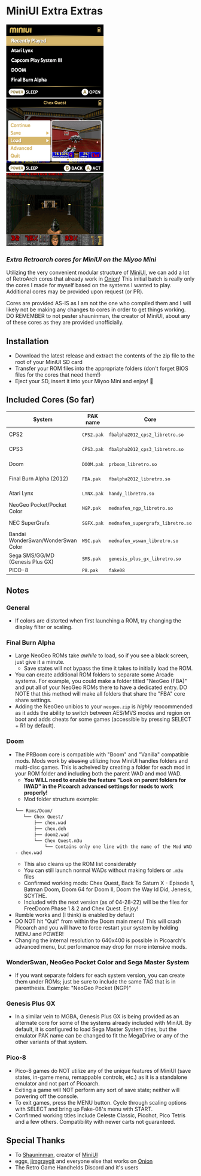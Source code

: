 # MiniUI Extra Extras
<img src="screenshot_003.png" width=260 /> <img src="screenshot_006.png" width=260 /> <img src="screenshot_001.png" width=260 /> 
### _Extra Retroarch cores for MiniUI on the Miyoo Mini_ ###
Utilizing the very convenient modular structure of [MiniUI](https://github.com/shauninman/MiniUI), we can add a lot of RetroArch cores that already work in [Onion](https://github.com/jimgraygit/Onion)!
This initial batch is really only the cores I made for myself based on the systems I wanted to play. Additional cores may be provided upon request (or PR). 

Cores are provided AS-IS as I am not the one who compiled them and I will likely not be making any changes to cores in order to get things working. DO REMEMBER to not pester shauninman, the creator of MiniUI, about any of these cores as they are provided unofficially. 

## Installation
- Download the latest release and extract the contents of the zip file to the root of your MiniUI SD card
- Transfer your ROM files into the appropriate folders (don't forget BIOS files for the cores that need them!)
- Eject your SD, insert it into your Miyoo Mini and enjoy! 🎉

## Included Cores (So far)
| System | PAK name | Core | Default ROM Folder | ROM Extensions | Requires BIOS? |
| ------ | -------- | ---- | ------------------ | -------------- |--------------- |
| CPS2 | `CPS2.pak` | `fbalpha2012_cps2_libretro.so` | \Roms\Capcom Play System II (CPS2) | `.zip`,`.chd` | No |
| CPS3 | `CPS3.pak` | `fbalpha2012_cps3_libretro.so` | \Roms\Capcom Play System III (CPS3) | `.zip`,`.chd` | No |
| Doom | `DOOM.pak` | `prboom_libretro.so` | \Roms\Doom (DOOM) | `.wad` | `prboom.wad` |
| Final Burn Alpha (2012) | `FBA.pak`  | `fbalpha2012_libretro.so` | \Roms\Final Burn Alpha (FBA) | `.zip`,`.chd` | `neogeo.zip` |
| Atari Lynx | `LYNX.pak` | `handy_libretro.so` | \Roms\Atari Lynx (LYNX) | `.zip`,`.lnx` | `lynxboot.img` |
| NeoGeo Pocket/Pocket Color | `NGP.pak` | `mednafen_ngp_libretro.so` | \Roms\NeoGeo Pocket Color (NGP) | `.zip`,`.ngp`,`.ngc` | No |
| NEC SuperGrafx | `SGFX.pak` | `mednafen_supergrafx_libretro.so` | \Roms\SuperGrafx (SGFX) | `.pce`,`.zip` | No |
| Bandai WonderSwan/WonderSwan Color | `WSC.pak` | `mednafen_wswan_libretro.so` | \Roms\WonderSwan Color (WSC) | `.ws`,`.wsc`,`.zip` | No |
| Sega SMS/GG/MD (Genesis Plus GX) | `SMS.pak` | `genesis_plus_gx_libretro.so` | \Roms\Sega Master System (SMS) | `.sms`,`.md`,`.zip` | No |
| PICO-8 | `P8.pak` | `fake08` | \Roms\PICO-8 (P8) | `.p8`, `.png` | No |

## Notes
### General
- If colors are distorted when first launching a ROM, try changing the display filter or scaling.
### Final Burn Alpha
- Large NeoGeo ROMs take _awhile_ to load, so if you see a black screen, just give it a minute. 
  - Save states will not bypass the time it takes to initially load the ROM.
- You can create additional ROM folders to separate some Arcade systems. For example, you could make a folder titled "NeoGeo (FBA)" and put all of your NeoGeo ROMs there to have a dedicated entry. DO NOTE that this method will make all folders that share the "FBA" core share settings.
- Adding the NeoGeo unibios to your `neogeo.zip` is _highly_ reocommended as it adds the ability to switch between AES/MVS modes and region on boot and adds cheats for some games (accessible by pressing SELECT + R1 by default). 
### Doom
- The PRBoom core is compatible with "Boom" and "Vanilla" compatible mods. Mods work by ~~abusing~~ utilizing how MiniUI handles folders and multi-disc games. This is acheived by creating a folder for each mod in your ROM folder and including both the parent WAD and mod WAD.
  - **You WILL need to enable the feature "Look on parent folders for IWAD" in the Picoarch advanced settings for mods to work properly!**
  - Mod folder structure example:
  ```
  └── Roms/Doom/
     └── Chex Quest/
	     ├── chex.wad
	     ├── chex.deh
	     ├── doom2.wad
	     └── Chex Quest.m3u
		     └── Contains only one line with the name of the Mod WAD - chex.wad
  ```    
  - This also cleans up the ROM list considerably
  - You can still launch normal WADs without making folders or `.m3u` files
  - Confirmed working mods: Chex Quest, Back To Saturn X - Episode 1, Batman Doom, Doom 64 for Doom II, Doom the Way Id Did, Jenesis, SCYTHE.
  - Included with the next version (as of 04-28-22) will be the files for FreeDoom Phase 1 & 2 and Chex Quest. Enjoy!
- Rumble works and (I think) is enabled by default
- DO NOT hit "Quit" from within the Doom main menu! This will crash Picoarch and you will have to force restart your system by holding MENU and POWER!
- Changing the internal resolution to 640x400 is possible in Picoarch's advanced menu, but performance may drop for more intensive mods. 
### WonderSwan, NeoGeo Pocket Color and Sega Master System
- If you want separate folders for each system version, you can create them under ROMs; just be sure to include the same TAG that is in parenthesis. Example: "NeoGeo Pocket (NGP)"
### Genesis Plus GX
- In a similar vein to MGBA, Genesis Plus GX is being provided as an alternate core for some of the systems already included with MiniUI. By default, it is configured to load Sega Master System titles, but the emulator PAK name can be changed to fit the MegaDrive or any of the other variants of that system.
### Pico-8
- Pico-8 games do NOT utilize any of the unique features of MiniUI (save states, in-game menu, remappable controls, etc.) as it is a standalone emulator and not part of Picoarch.
- Exiting a game will NOT perform any sort of save state; neither will powering off the console.
- To exit games, press the MENU button. Cycle through scaling options with SELECT and bring up Fake-08's menu with START. 
- Confirmed working titles include Celeste Classic, Picohot, Pico Tetris and a few others. Compatibility with newer carts not guaranteed. 

## Special Thanks
- To [Shauninman](https://github.com/shauninman), creator of [MiniUI](https://github.com/shauninman/MiniUI)
- eggs, [jimgraygit](https://github.com/jimgraygit) and everyone else that works on [Onion](https://github.com/jimgraygit/Onion)
- The Retro Game Handhelds Discord and it's users
